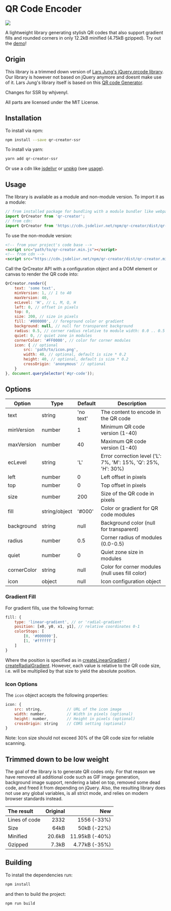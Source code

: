 # QR Code Encoder

<img src="https://nimiq.github.io/qr-creator/demo/qr-code-example.png"/>

A lightweight library generating stylish QR codes that also support gradient fills and rounded corners in only 12.2kB minified (4.75kB gzipped).
Try out the [demo](https://nimiq.github.io/qr-creator/demo)!

## Origin

This library is a trimmed down version of [Lars Jung's jQuery.qrcode library](https://larsjung.de/jquery-qrcode/). Our library is however not based on jQuery anymore and doesnt make use of it. Lars Jung's library itself is based on this [QR code Generator](https://github.com/kazuhikoarase/qrcode-generator).

Changes for SSR by whjvenyl.

All parts are licensed under the MIT License.

## Installation

To install via npm:

```bash
npm install --save qr-creator-ssr
```

To install via yarn:

```bash
yarn add qr-creator-ssr
```

Or use a cdn like [jsdelivr](http://www.jsdelivr.com/package/npm/qr-creator) or
[unpkg](https://unpkg.com/browse/qr-creator@1.0.0/) (see [usage](#usage)).

## Usage

The library is available as a module and non-module version.
To import it as a module:

```javascript
// from installed package for bundling with a module bundler like webpack:
import QrCreator from 'qr-creator';
// from cdn:
import QrCreator from 'https://cdn.jsdelivr.net/npm/qr-creator/dist/qr-creator.es6.min.js';
```

To use the non-module version:

```html
<!-- from your project's code base -->
<script src="path/to/qr-creator.min.js"></script>
<!-- from cdn -->
<script src="https://cdn.jsdelivr.net/npm/qr-creator/dist/qr-creator.min.js"></script>
```

Call the QrCreator API with a configuration object and a DOM element or canvas to render the QR code into:

```javascript
QrCreator.render({
    text: 'some text',
    minVersion: 1, // 1 to 40
    maxVersion: 40,
    ecLevel: 'H', // L, M, Q, H
    left: 0, // offset in pixels
    top: 0,
    size: 200, // size in pixels
    fill: '#000000', // foreground color or gradient
    background: null, // null for transparent background
    radius: 0.5, // corner radius relative to module width: 0.0 .. 0.5
    quiet: 0, // quiet zone in modules
    cornerColor: '#FF0000', // color for corner modules
    icon: { // optional
        src: 'path/to/icon.png',
        width: 40, // optional, default is size * 0.2
        height: 40, // optional, default is size * 0.2
        crossOrigin: 'anonymous' // optional
    }
}, document.querySelector('#qr-code'));
```

## Options

| Option      | Type             | Default  | Description                                                                                                                                                                                                                                                        |
|-------------|------------------|----------|--------------------------------------------------------------------------------------------------------------------------------------------------------------------------------------------------------------------------------------------------------------------|
| text        | string          | 'no text'| The content to encode in the QR code                                                                                                                                                                                                                                |
| minVersion  | number          | 1        | Minimum QR code version (1-40)                                                                                                                                                                                                                                      |
| maxVersion  | number          | 40       | Maximum QR code version (1-40)                                                                                                                                                                                                                                      |
| ecLevel     | string          | 'L'      | Error correction level ('L': 7%, 'M': 15%, 'Q': 25%, 'H': 30%)                                                                                                                                                                                                      |
| left        | number          | 0        | Left offset in pixels                                                                                                                                                                                                                                               |
| top         | number          | 0        | Top offset in pixels                                                                                                                                                                                                                                                |
| size        | number          | 200      | Size of the QR code in pixels                                                                                                                                                                                                                                       |
| fill        | string/object   | '#000'   | Color or gradient for QR code modules                                                                                                                                                                                                                               |
| background  | string          | null     | Background color (null for transparent)                                                                                                                                                                                                                             |
| radius      | number          | 0.5      | Corner radius of modules (0.0-0.5)                                                                                                                                                                                                                                  |
| quiet       | number          | 0        | Quiet zone size in modules                                                                                                                                                                                                                                          |
| cornerColor | string          | null     | Color for corner modules (null uses fill color)                                                                                                                                                                                                                     |
| icon        | object          | null     | Icon configuration object 

### Gradient Fill

For gradient fills, use the following format:

```javascript
fill: {
    type: 'linear-gradient', // or 'radial-gradient'
    position: [x0, y0, x1, y1], // relative coordinates 0-1
    colorStops: [
        [0, '#000000'],
        [1, '#ffffff']
    ]
}
```

Where the position is specified as in [createLinearGradient](https://developer.mozilla.org/en-US/docs/Web/API/CanvasRenderingContext2D/createLinearGradient) / [createRadialGradient](https://developer.mozilla.org/en-US/docs/Web/API/CanvasRenderingContext2D/createRadialGradient). However, each value is relative to the QR code size, i.e. will be multiplied by that size to yield the absolute position.

### Icon Options

The `icon` object accepts the following properties:

```javascript
icon: {
    src: string,           // URL of the icon image
    width: number,         // Width in pixels (optional)
    height: number,        // Height in pixels (optional)
    crossOrigin: string    // CORS setting (optional)
}
```

Note: Icon size should not exceed 30% of the QR code size for reliable scanning.

## Trimmed down to be low weight

The goal of the library is to generate QR codes only. For that reason we have removed all additional code such as GIF image generation, background image support, rendering a label on top, removed some dead code, and freed it from depending on jQuery. Also, the resulting library does not use any global variables, is all strict mode, and relies on modern browser standards instead.

| The result    | Original |            New |
| :------------ | -------: | -------------: |
| Lines of code |     2332 |    1556 (-33%) |
| Size          |     64kB |    50kB (-22%) |
| Minified      |   20.6kB | 11.95kB (-40%) |
| Gzipped       |    7.3kB |  4.77kB (-35%) |

## Building

To install the dependencies run:

```bash
npm install
```

and then to build the project:

```bash
npm run build
```
